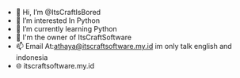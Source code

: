 - 👋 Hi, I’m @ItsCraftIsBored
- 👀 I’m interested In Python
- 🌱 I’m currently learning Python
- 🏢 I'm the owner of ItsCraftSoftware
- 📫 Email At:athaya@itscraftsoftware.my.id im only talk english and indonesia
- 🌐 itscraftsoftware.my.id
<!---
ItsCraftIsBored/ItsCraftIsBored is a ✨ special ✨ repository because its `README.md` (this file) appears on your GitHub profile.
You can click the Preview link to take a look at your changes.
--->
